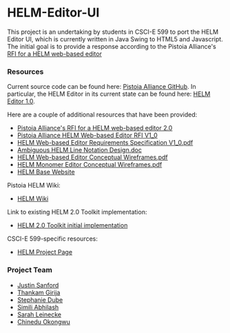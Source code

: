# HELM-Editor-UI

This project is an undertaking by students in CSCI-E 599 to port the HELM Editor UI, which is currently written in Java Swing to HTML5 and Javascript. The initial goal is to provide a response according to the Pistoia Alliance's [RFI for a HELM web-based editor](http://www.pistoiaalliance.org/rfi-published-helm-web-based-editor/)

### Resources

Current source code can be found here: [Pistoia Alliance GitHub](https://github.com/PistoiaHELM).
In particular, the HELM Editor in its current state can be found here: [HELM Editor 1.0](https://github.com/PistoiaHELM/HELMEditor).

Here are a couple of additional resources that have been provided:

  - [Pistoia Alliance's RFI for a HELM web-based editor 2.0](http://www.pistoiaalliance.org/rfi-published-helm-web-based-editor/)
  - [Pistoia Alliance HELM Web-based Editor RFI V1_0](https://drive.google.com/file/d/0BybDwk56P1wFQWZwXzk1bGpBUG8/view?usp=sharing)
  - [HELM Web-based Editor Requirements Specification V1_0.pdf](https://drive.google.com/file/d/0BybDwk56P1wFcC0yMEhtVk5rbjg/view?usp=sharing)
  - [Ambiguous HELM Line Notation Design.doc](https://drive.google.com/file/d/0BybDwk56P1wFSS0zVi1zWEtHZVU/view?usp=sharing)
  - [HELM Web-based Editor Conceptual Wireframes.pdf](https://drive.google.com/file/d/0BybDwk56P1wFd1UxcmlXVTdxa00/view?usp=sharing)
  - [HELM Monomer Editor Conceptual Wireframes.pdf](https://drive.google.com/file/d/0BybDwk56P1wFdVlDLXFmeDB5Zkk/view?usp=sharing)
  - [HELM Base Website](http://www.pistoiaalliance.org/projects/active-projects/hierarchical-editing-language-for-macromolecules-helm/)

Pistoia HELM Wiki: 

  - [HELM Wiki](https://pistoiaalliance.atlassian.net/wiki/display/PUB/HELM+Resources)

Link to existing HELM 2.0 Toolkit implementation:

  - [HELM 2.0 Toolkit initial implementation](https://github.com/MarkusWeisser)

CSCI-E 599-specific resources:

  - [HELM Project Page](https://canvas.harvard.edu/courses/8360/pages/helm-project)

### Project Team

  - [Justin Sanford](https://github.com/jsanford8)
  - [Thankam Girija](https://github.com/thankam)
  - [Stephanie Dube]()
  - [Simili Abhilash]()
  - [Sarah Leinecke]()
  - [Chinedu Okongwu]()
  